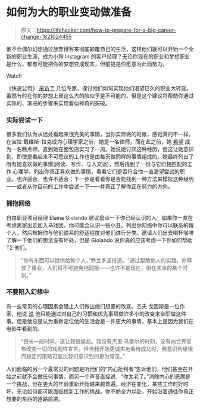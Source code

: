 # 如何为大的职业变动做准备

> 原文：<https://lifehacker.com/how-to-prepare-for-a-big-career-change-1821024455>

谁不会偶尔幻想通过放弃博客来彻底颠覆自己的生活，这样他们就可以开始一个全新的职业生涯，成为小狗 Instagram 的客户经理？无论你现在的职业和梦想职业是什么，都有可能把你的梦想变成现实，但前提是你愿意为此而努力。

Watch

《快速公司》 [采访了](https://www.fastcompany.com/40499548/what-career-changers-wish-they-knew-before-making-the-switch) 几位专家，探讨他们如何实现他们渴望已久的职业大转变。虽然有时在你的梦想上冒这么大的险似乎是不可能的，但是这个建议将帮助你通过实际的、渐进的步骤来实现看似神奇的突破。

### 实际尝试一下

很多我们认为从远处看起来很完美的事情，当你实际做的时候，感觉真的不一样。在宝拉·戴维斯-拉克成为心理学家之前，她是一名律师，而在此之前，她 [希望](https://www.fastcompany.com/40481175/i-used-design-thinking-to-reinvent-my-career-heres-why-it-worked) 成为一名糕点师。直到她在面包店实习了一周。她说她讨厌这种经历，但这让她意识到，即使是看起来不可思议的工作也是由每天做同样的事情组成的。她最终列出了所有她喜欢做的事情(阅读、写作、与人交谈)，然后找到了一份与它们相匹配的工作:心理学。列出你真正喜欢做的事情，看看它们是否符合你一直渴望尝试的职业。也许适合，也许不适合；下一步是看看你是否能找到一种方法来模拟这种经历——或者从你目前的工作中尝试一下——并真正了解你正在努力的方向。

### **拥抱网络**

自由职业项目经理 Elaina Giolando 建议盘点一下你已经认识的人。如果你一直在考虑离家出走加入马戏团，你可能会认识一些小丑。列出你网络中你可以联系的每个人，然后根据你与他们联系的舒适程度对他们进行分类。邀请人们出去喝杯咖啡了解一下他们的想法没有坏处，但是 Giolando 说你真的应该考虑一下你如何帮助 T2 他们。

> “你有东西可以提供给每个人，”乔兰多坚持道。“通过帮助他人的实践，你释放了善业，人们将不可避免地回报——也许不是现在，但在未来的某个时刻。”

### 不要陷入幻想中

有一些常见的心理因素会阻止人们做出他们想要的改变。杰夫·戈因斯是一位作家，他说 [说](https://www.fastcompany.com/3056114/why-making-a-career-leap-might-be-a-bad-strategy) 他只能通过对自己的习惯和优先事项做许多小的改变来全职做这件事。但是他总是认为重新定位他的生活会是一件更大的事情，基本上是因为我们在电影中看到的。

> “很长一段时间，这让我很尴尬。我没有杰里·马奎尔的时刻，没有向世界宣布改变一切的戏剧性宣言。但当我开始更诚实地看待成功时，我意识到缓慢而稳定的策略可能比我们意识到的更为常见。”

人们面临的另一个最常见的问题是听他们的“内心批判者”告诉他们，他们甚至在开始之前就不会做任何事情，而另一个声音直接说，“你太老了。”消除内心的恶魔是一个挑战，但在更大的年龄重新开始越来越普遍。经济在变化，某些工作时好时坏，无论如何都可能面临找新工作的挑战。你不妨全力以赴，开始沿着通往你真正想要的东西的道路前进。